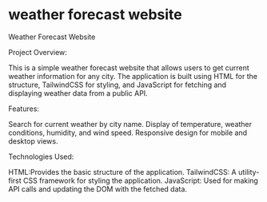 # weather forecast website

Weather Forecast Website


Project Overview:

This is a simple weather forecast website that allows users to get current weather information for any city. The application is built using HTML for the structure, TailwindCSS for styling, and JavaScript for fetching and displaying weather data from a public API.

Features:

Search for current weather by city name.
Display of temperature, weather conditions, humidity, and wind speed.
Responsive design for mobile and desktop views.

Technologies Used:

HTML:Provides the basic structure of the application.
TailwindCSS: A utility-first CSS framework for styling the application.
JavaScript: Used for making API calls and updating the DOM with the fetched data.
